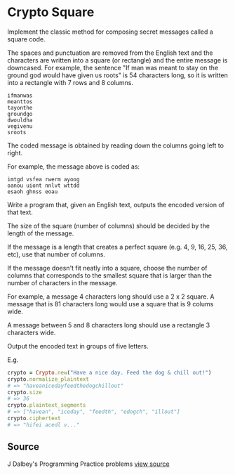 # Crypto Square

Implement the classic method for composing secret messages called a square code.

The spaces and punctuation are removed from the English text and the
characters are written into a square (or rectangle) and the entire message is
downcased. For example, the sentence "If man was meant to stay on the ground
god would have given us roots" is 54 characters long, so it is written into a
rectangle with 7 rows and 8 columns.

```plain
ifmanwas
meanttos
tayonthe
groundgo
dwouldha
vegivenu
sroots
```

The coded message is obtained by reading down the columns going left to right.

For example, the message above is coded as:

```plain
imtgd vsfea rwerm ayoog
oanou uiont nnlvt wttdd
esaoh ghnss eoau
```

Write a program that, given an English text, outputs the encoded version of
that text.

The size of the square (number of columns) should be decided by the length of the message.

If the message is a length that creates a perfect square (e.g. 4, 9, 16, 25,
36, etc), use that number of columns.

If the message doesn't fit neatly into a square, choose the number of columns
that corresponds to the smallest square that is larger than the number of
characters in the message.

For example, a message 4 characters long should use a 2 x 2 square. A message
that is 81 characters long would use a square that is 9 colums wide.

A message between 5 and 8 characters long should use a rectangle 3 characters wide.

Output the encoded text in groups of five letters.

E.g.

```ruby
crypto = Crypto.new("Have a nice day. Feed the dog & chill out!")
crypto.normalize_plaintext
# => "haveanicedayfeedthedogchillout"
crypto.size
# => 36
crypto.plaintext_segments
# => ["havean", "iceday", "feedth", "edogch", "illout"]
crypto.ciphertext
# => "hifei acedl v..."
```


## Source

J Dalbey's Programming Practice problems [view source](http://users.csc.calpoly.edu/~jdalbey/103/Projects/ProgrammingPractice.html)
